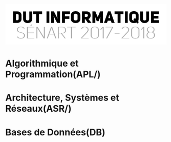 <p align="center"> 
<img src="files/readme.png">
</p>

# Algorithmique et Programmation(APL/)
# Architecture, Systèmes et Réseaux(ASR/)
# Bases de Données(DB)
